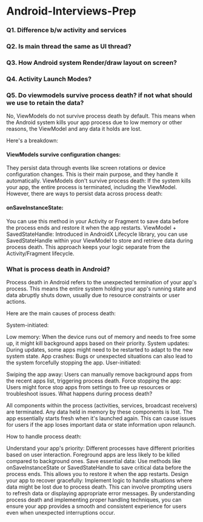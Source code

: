 # Android-Interviews-Prep

### Q1. Difference b/w activity and services


### Q2. Is main thread the same as UI thread?

### Q3. How Android system Render/draw layout on screen?

### Q4. Activity Launch Modes?

### Q5. Do viewmodels survive process death? if not what should we use to retain the data?
No, ViewModels do not survive process death by default. This means when the Android system kills your app process due to low memory or other reasons, the ViewModel and any data it holds are lost.

Here's a breakdown:

#### ViewModels survive configuration changes: 
They persist data through events like screen rotations or device configuration changes. This is their main purpose, and they handle it automatically.
ViewModels don't survive process death: If the system kills your app, the entire process is terminated, including the ViewModel.
However, there are ways to persist data across process death:

#### onSaveInstanceState: 
You can use this method in your Activity or Fragment to save data before the process ends and restore it when the app restarts.
ViewModel + SavedStateHandle: Introduced in AndroidX Lifecycle library, you can use SavedStateHandle within your ViewModel to store and retrieve data during process death. This approach keeps your logic separate from the Activity/Fragment lifecycle.

### What is process death in Android?

Process death in Android refers to the unexpected termination of your app's process. This means the entire system holding your app's running state and data abruptly shuts down, usually due to resource constraints or user actions.

Here are the main causes of process death:

System-initiated:

Low memory: When the device runs out of memory and needs to free some up, it might kill background apps based on their priority.
System updates: During updates, some apps might need to be restarted to adapt to the new system state.
App crashes: Bugs or unexpected situations can also lead to the system forcefully stopping the app.
User-initiated:

Swiping the app away: Users can manually remove background apps from the recent apps list, triggering process death.
Force stopping the app: Users might force stop apps from settings to free up resources or troubleshoot issues.
What happens during process death?

All components within the process (activities, services, broadcast receivers) are terminated.
Any data held in memory by these components is lost.
The app essentially starts fresh when it's launched again.
This can cause issues for users if the app loses important data or state information upon relaunch.

How to handle process death:

Understand your app's priority: Different processes have different priorities based on user interaction. Foreground apps are less likely to be killed compared to background ones.
Save essential data: Use methods like onSaveInstanceState or SavedStateHandle to save critical data before the process ends. This allows you to restore it when the app restarts.
Design your app to recover gracefully: Implement logic to handle situations where data might be lost due to process death. This can involve prompting users to refresh data or displaying appropriate error messages.
By understanding process death and implementing proper handling techniques, you can ensure your app provides a smooth and consistent experience for users even when unexpected interruptions occur.




